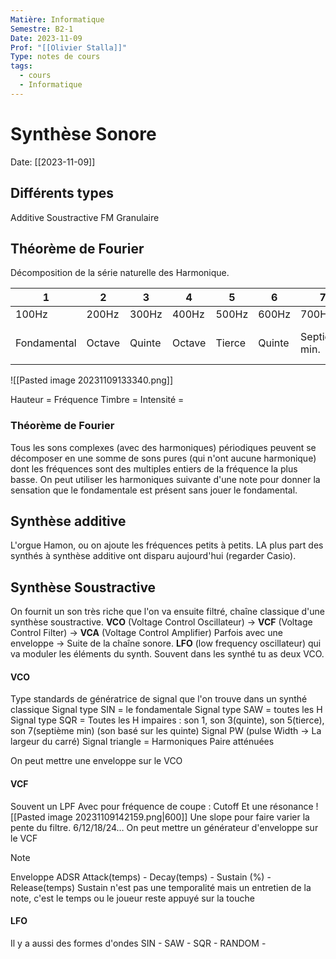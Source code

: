 ```yaml
---
Matière: Informatique
Semestre: B2-1
Date: 2023-11-09
Prof: "[[Olivier Stalla]]"
Type: notes de cours
tags:
  - cours
  - Informatique
---
```

# Synthèse Sonore
Date: [[2023-11-09]] 
## Différents types 
Additive
Soustractive 
FM
Granulaire

## Théorème de Fourier
Décomposition de la série naturelle des Harmonique. 

| 1           | 2      | 3      | 4      | 5      | 6      | 7             | 8      | 9             | 10     | 11                  | 12     |
| ----------- | ------ | ------ | ------ | ------ | ------ | ------------- | ------ | ------------- | ------ | ------------------- | ------ |
| 100Hz       | 200Hz  | 300Hz  | 400Hz  | 500Hz  | 600Hz  | 700Hz         | 800Hz  | 900Hz         | 1000Hz | 1100Hz              | 1200Hz |
| Fondamental | Octave | Quinte | Octave | Tierce | Quinte | Septieme min. | Octave | Neuvième Maj. | Tierce | Quarte aug (fausse) | Quinte | 
![[Pasted image 20231109133340.png]]

Hauteur = Fréquence
Timbre = 
Intensité = 
### Théorème de Fourier 
Tous les sons complexes (avec des harmoniques) périodiques peuvent se décomposer en une somme de sons pures (qui n'ont aucune harmonique) dont les fréquences sont des multiples entiers de la fréquence la plus basse. 
On peut utiliser les harmoniques suivante d'une note pour donner la sensation que le fondamentale est présent sans jouer le fondamental.

## Synthèse additive 
L'orgue Hamon, ou on ajoute les fréquences petits à petits. LA plus part des synthés à synthèse additive ont disparu aujourd'hui (regarder Casio). 

## Synthèse Soustractive 
On fournit un son très riche que l'on va ensuite filtré, chaîne classique d'une synthèse soustractive. 
**VCO** (Voltage Control Oscillateur) → **VCF** (Voltage Control Filter) → **VCA** (Voltage Control Amplifier) Parfois avec une enveloppe → Suite de la chaîne sonore. 
**LFO** (low frequency oscillateur) qui va moduler les éléments du synth. 
Souvent dans les synthé tu as deux VCO. 

#### VCO 
Type standards de génératrice de signal que l'on trouve dans un synthé classique
Signal type SIN = le fondamentale 
Signal type SAW = toutes les H 
Signal type SQR = Toutes les H impaires : son 1, son 3(quinte), son 5(tierce), son 7(septième min) (son basé sur les quinte)
Signal PW (pulse Width → La largeur du carré)
Signal triangle  = Harmoniques Paire atténuées 

On peut mettre une enveloppe sur le VCO

#### VCF
Souvent un LPF 
Avec pour fréquence de coupe : Cutoff
Et une résonance 
![[Pasted image 20231109142159.png|600]]
Une slope pour faire varier la pente du filtre. 
6/12/18/24… 
On peut mettre un générateur d'enveloppe sur le VCF

>[!NOTE]
>Enveloppe ADSR 
> Attack(temps) - Decay(temps) - Sustain (%) - Release(temps)
> Sustain n'est pas une temporalité mais un entretien de la note, c'est le temps ou le joueur reste appuyé sur la touche

#### LFO 
Il y a aussi des formes d'ondes
SIN - 
SAW - 
SQR - 
RANDOM - 